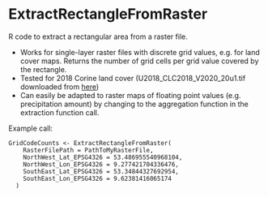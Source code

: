 # ExtractRectangleFromRaster
R code to extract a rectangular area from a raster file.

 - Works for single-layer raster files with discrete grid values, e.g. for land cover maps. Returns the number of grid cells per grid value covered by the rectangle.
 - Tested for 2018 Corine land cover (U2018_CLC2018_V2020_20u1.tif downloaded from [here](https://land.copernicus.eu/pan-european/corine-land-cover/clc2018))
 - Can easily be adapted to raster maps of floating point values (e.g. precipitation amount) by changing to the aggregation function in the extraction function call.

Example call:

```
GridCodeCounts <- ExtractRectangleFromRaster(
    RasterFilePath = PathToMyRasterFile,
    NorthWest_Lat_EPSG4326 = 53.486955540968104,
    NorthWest_Lon_EPSG4326 = 9.277421704336476,
    SouthEast_Lat_EPSG4326 = 53.34844327692954,
    SouthEast_Lon_EPSG4326 = 9.62381416065174
  )
```
